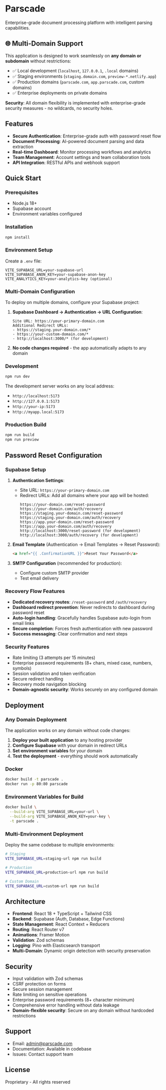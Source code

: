 # Parscade

Enterprise-grade document processing platform with intelligent parsing capabilities.

## 🌐 Multi-Domain Support

This application is designed to work seamlessly on **any domain or subdomain** without restrictions:
- ✅ Local development (`localhost`, `127.0.0.1`, `.local` domains)
- ✅ Staging environments (`staging.domain.com`, `preview-*.netlify.app`)
- ✅ Production domains (`parscade.com`, `app.parscade.com`, custom domains)
- ✅ Enterprise deployments on private domains

**Security**: All domain flexibility is implemented with enterprise-grade security measures - no wildcards, no security holes.

## Features

- **Secure Authentication**: Enterprise-grade auth with password reset flow
- **Document Processing**: AI-powered document parsing and data extraction
- **Real-time Dashboard**: Monitor processing workflows and analytics
- **Team Management**: Account settings and team collaboration tools
- **API Integration**: RESTful APIs and webhook support

## Quick Start

### Prerequisites

- Node.js 18+ 
- Supabase account
- Environment variables configured

### Installation

```bash
npm install
```

### Environment Setup

Create a `.env` file:

```env
VITE_SUPABASE_URL=your-supabase-url
VITE_SUPABASE_ANON_KEY=your-supabase-anon-key
VITE_ANALYTICS_KEY=your-analytics-key (optional)
```

### Multi-Domain Configuration

To deploy on multiple domains, configure your Supabase project:

1. **Supabase Dashboard → Authentication → URL Configuration**:
   ```
   Site URL: https://your-primary-domain.com
   Additional Redirect URLs:
   - https://staging.your-domain.com/*
   - https://your-custom-domain.com/*
   - http://localhost:3000/* (for development)
   ```

2. **No code changes required** - the app automatically adapts to any domain

### Development

```bash
npm run dev
```

The development server works on any local address:
- `http://localhost:5173`
- `http://127.0.0.1:5173`
- `http://your-ip:5173`
- `http://myapp.local:5173`

### Production Build

```bash
npm run build
npm run preview
```

## Password Reset Configuration

### Supabase Setup

1. **Authentication Settings**:
   - Site URL: `https://your-primary-domain.com`
   - Redirect URLs: Add all domains where your app will be hosted:
     ```
     https://your-domain.com/reset-password
     https://your-domain.com/auth/recovery
     https://staging.your-domain.com/reset-password
     https://staging.your-domain.com/auth/recovery
     https://app.your-domain.com/reset-password
     https://app.your-domain.com/auth/recovery
     http://localhost:3000/reset-password (for development)
     http://localhost:3000/auth/recovery (for development)
     ```

2. **Email Template** (Authentication → Email Templates → Reset Password):
   ```html
   <a href="{{ .ConfirmationURL }}">Reset Your Password</a>
   ```

3. **SMTP Configuration** (recommended for production):
   - Configure custom SMTP provider
   - Test email delivery

### Recovery Flow Features

- **Dedicated recovery routes**: `/reset-password` and `/auth/recovery`
- **Dashboard redirect prevention**: Never redirects to dashboard during password reset
- **Auto-login handling**: Gracefully handles Supabase auto-login from email links
- **Secure completion**: Forces fresh authentication with new password
- **Success messaging**: Clear confirmation and next steps

### Security Features

- Rate limiting (3 attempts per 15 minutes)
- Enterprise password requirements (8+ chars, mixed case, numbers, symbols)
- Session validation and token verification
- Secure redirect handling
- Recovery mode navigation blocking
- **Domain-agnostic security**: Works securely on any configured domain

## Deployment

### Any Domain Deployment

The application works on any domain without code changes:

1. **Deploy your built application** to any hosting provider
2. **Configure Supabase** with your domain in redirect URLs
3. **Set environment variables** for your domain
4. **Test the deployment** - everything should work automatically

### Docker

```bash
docker build -t parscade .
docker run -p 80:80 parscade
```

### Environment Variables for Build

```bash
docker build \
  --build-arg VITE_SUPABASE_URL=your-url \
  --build-arg VITE_SUPABASE_ANON_KEY=your-key \
  -t parscade .
```

### Multi-Environment Deployment

Deploy the same codebase to multiple environments:

```bash
# Staging
VITE_SUPABASE_URL=staging-url npm run build

# Production
VITE_SUPABASE_URL=production-url npm run build

# Custom Domain
VITE_SUPABASE_URL=custom-url npm run build
```

## Architecture

- **Frontend**: React 18 + TypeScript + Tailwind CSS
- **Backend**: Supabase (Auth, Database, Edge Functions)
- **State Management**: React Context + Reducers
- **Routing**: React Router v7
- **Animations**: Framer Motion
- **Validation**: Zod schemas
- **Logging**: Pino with Elasticsearch transport
- **Multi-Domain**: Dynamic origin detection with security preservation

## Security

- Input validation with Zod schemas
- CSRF protection on forms
- Secure session management
- Rate limiting on sensitive operations
- Enterprise password requirements (8+ character minimum)
- Comprehensive error handling without data leakage
- **Domain-flexible security**: Secure on any domain without hardcoded restrictions

## Support

- Email: admin@parscade.com
- Documentation: Available in codebase
- Issues: Contact support team

## License

Proprietary - All rights reserved